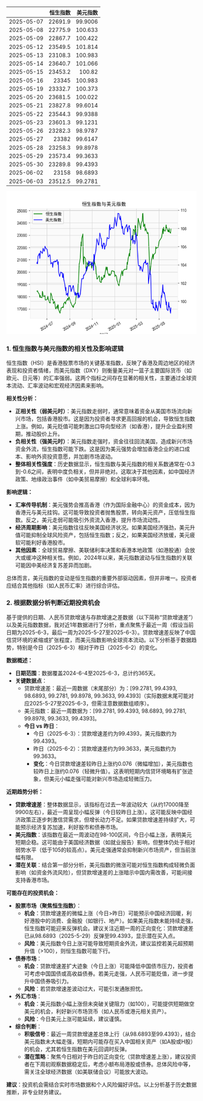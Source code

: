 |            |   恒生指数 |   美元指数 |
|:-----------|-----------:|-----------:|
| 2025-05-07 |    22691.9 |    99.9006 |
| 2025-05-08 |    22775.9 |   100.633  |
| 2025-05-09 |    22867.7 |   100.422  |
| 2025-05-12 |    23549.5 |   101.814  |
| 2025-05-13 |    23108.3 |   100.983  |
| 2025-05-14 |    23640.7 |   101.066  |
| 2025-05-15 |    23453.2 |   100.82   |
| 2025-05-16 |    23345   |   100.983  |
| 2025-05-19 |    23332.7 |   100.373  |
| 2025-05-20 |    23681.5 |   100.022  |
| 2025-05-21 |    23827.8 |    99.6014 |
| 2025-05-22 |    23544.3 |    99.9388 |
| 2025-05-23 |    23601.3 |    99.1231 |
| 2025-05-26 |    23282.3 |    98.9787 |
| 2025-05-27 |    23382   |    99.6147 |
| 2025-05-28 |    23258.3 |    99.8978 |
| 2025-05-29 |    23573.4 |    99.3633 |
| 2025-05-30 |    23289.8 |    99.4393 |
| 2025-06-02 |    23158   |    98.6893 |
| 2025-06-03 |    23512.5 |    99.2781 |

![图](RSI_USDX.png)

### 1. 恒生指数与美元指数的相关性及影响逻辑

恒生指数（HSI）是香港股票市场的关键基准指数，反映了香港及周边地区的经济表现和投资者情绪，而美元指数（DXY）则衡量美元对一篮子主要国际货币（如欧元、日元等）的汇率强弱。这两个指标之间存在显著的相关性，主要通过全球资本流动、汇率波动和宏观经济因素来影响。

**相关性分析：**
- **正相关性（弱美元时）**：美元指数走弱时，通常意味着资金从美国市场流向新兴市场，包括香港股市。这是因为投资者寻求更高回报的机会，导致恒生指数上涨。例如，美元贬值可能刺激出口导向型经济（如香港），提升企业盈利预期，推动股价上升。
- **负相关性（强美元时）**：美元指数走强时，资金往往回流美国，造成新兴市场资金外流，恒生指数可能下跌。这是因为美元强势会增加香港企业的进口成本、影响外资投资意愿，并加剧市场波动。
- **整体相关性强度**：历史数据显示，恒生指数与美元指数的相关系数通常在-0.3到-0.6之间，表明中度负相关，但并非绝对。这取决于其他因素，如中国经济政策、地缘政治事件（如中美贸易摩擦）和全球利率环境。

**影响逻辑：**
- **汇率传导机制**：美元强势会推高香港（作为国际金融中心）的资金成本，因为香港元与美元挂钩。这可能导致投资者抛售股票，转向美元资产，压低恒生指数。反之，美元走弱可能吸引外资流入香港，提升市场流动性。
- **经济周期影响**：美元指数往往反映美国经济状况。如果美国经济强劲，美元升值可能抑制全球风险资产，包括恒生指数；反之，如果美国经济放缓，美元疲软可能利好香港股市。
- **其他因素**：全球贸易摩擦、美联储利率决策和香港本地政策（如港股通）会放大或缓冲这种相关性。例如，2024年以来，美元指数波动与恒生指数的关联可能因中美经济复苏差异而加剧。

总体而言，美元指数的变动是恒生指数的重要外部驱动因素，但并非唯一。投资者应结合其他指标（如人民币汇率）进行综合评估。

### 2. 根据数据分析判断近期投资机会

基于提供的日期、人民币贷款增速与存款增速之差数据（以下简称“贷款增速差”）以及美元指数数据，我对近1年数据进行了分析，重点聚焦于最近一周（假设当前日期为2025-6-3，最后一周为2025-5-27至2025-6-3）。贷款增速差反映了中国信贷环境的紧缩或扩张程度，而美元指数影响全球资本流动。以下分析基于数据趋势，特别是今日（2025-6-3）相对于昨日（2025-6-2）的变化。

**数据概述：**
- **日期范围**：数据覆盖2024-6-4至2025-6-3，总计约365天。
- **关键数据点**：
  - 贷款增速差：最近一周数据（末尾部分）为：[99.2781, 99.4393, 98.6893, 99.2781, 99.8978, 99.3633, 99.4393]（实际数据末尾可能对应2025-5-27至2025-6-3，但需注意数据数组顺序）。
  - 美元指数：最近一周数据为：[99.2781, 99.4393, 98.6893, 99.2781, 99.8978, 99.3633, 99.4393]。
  - **今日 vs 昨日**：
    - 今日（2025-6-3）：贷款增速差约为99.4393，美元指数约为99.4393。
    - 昨日（2025-6-2）：贷款增速差约为99.3633，美元指数约为99.3633。
    - **变化**：今日贷款增速差较昨日上涨约0.076（微幅增加），美元指数也较昨日上涨约0.076（轻微升值）。这表明短期内信贷环境略有扩张迹象，但美元小幅走强可能对新兴市场造成轻微压力。

**近期趋势分析：**
- **贷款增速差**：整体数据显示，该指标在过去一年波动较大（从约17000降至9900左右），最近一周呈现小幅反弹（今日较昨日上涨）。这可能反映中国经济政策正逐步刺激信贷需求，但增长动力不足。如果贷款增速差持续扩大，可能预示经济复苏加速，利好股市和债券市场。
- **美元指数**：该指数在最近一周波动在98-100区间，今日小幅上涨，表明美元短期企稳。这可能由于美国经济数据（如就业报告）影响，但整体仍处于相对弱势水平（低于105的较高点）。美元走强通常会抑制新兴市场资产，但当前涨幅有限。
- **潜在关联**：结合第一部分分析，美元指数的微涨可能对恒生指数构成轻微负面影响（如资金外流风险），但贷款增速差的上涨暗示中国内需改善，可能间接支持香港市场。

**可能存在的投资机会：**
- **股票市场（聚焦恒生指数）**：
  - **机会**：贷款增速差的微幅上涨（今日>昨日）可能预示中国经济回暖，利好港股中的消费、金融股（如银行、地产）。如果美元指数未能持续走强，恒生指数可能迎来反弹机会。建议关注近期一周的正向变化：贷款增速差已从98.6893（2025-5-29）反弹至99.4393，显示潜在买入点。
  - **风险**：美元指数今日上涨可能导致短期资金外流，建议监控若美元超预期升值（>100），则恒生指数可能下行。
- **债券市场**：
  - **机会**：贷款增速差扩大迹象（今日上涨）可能降低中国债市压力，投资者可考虑中国国债或高收益债券。若美元走强，人民币可能贬值，进一步提升中国债券吸引力。
  - **风险**：若贷款增速差波动过大，可能引发通胀担忧。
- **外汇市场**：
  - **机会**：美元指数小幅上涨但未突破关键阻力（如100），可能提供短期做空美元的机会，利好新兴市场货币（如人民币或港元相关资产）。
  - **风险**：今日美元上涨可能延续，建议谨慎。
- **综合判断**：
  - **积极信号**：最近一周贷款增速差总体上行（从98.6893至99.4393），结合美元指数未大幅走强，短期内可能存在买入中国相关资产（如A股或H股）的机会，尤其若恒生指数在美元回调时反弹。
  - **潜在策略**：聚焦今日相对于昨日的正向变化（贷款增速差上涨），建议投资者在下周初观察数据稳定后，考虑小额布局港股或债券。总体风险中等，需关注全球经济数据（如美联储会议）可能放大波动。

**建议**：投资机会需结合实时市场数据和个人风险偏好评估。以上分析基于历史数据推断，非专业财务建议。